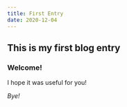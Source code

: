 ```yaml
---
title: First Entry
date: 2020-12-04
---
```


## This is my first blog entry

### Welcome!

I hope it was useful for you!

_Bye!_
